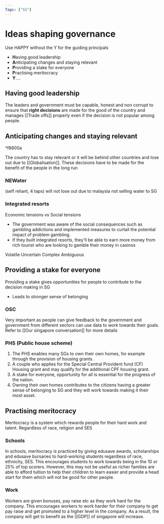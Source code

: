 ```yaml
---
Tags: ["SS"]
---
```

# Ideas shaping governance
Use HAPPY without the Y for the guiding principals

- **H**aving good leadership
- **A**nticipating changes and staying relevant
- **P**roviding a stake for everyone
- **P**ractising meritocracy
- **Y**....

## Having good leadership
The leaders and government must be capable, honest and non corrupt to ensure that **right decisions** are made for the good of the country and manages [[Trade offs]] properly even if the decision is not popular among people.

## Anticipating changes and staying relevant

^f8600a

The country has to stay relevant or it will be behind other countries and lose out due to [[Globalisation]]. These decisions have to be made for the benefit of the people in the long run 
### NEWater 
(self reliant, 4 taps)
will not lose out due to malaysia not selling water to SG

### Integrated resorts
Economic tensions vs Social tensions

- The government was aware of the social consequences such as gambling addictions and implemented measures to curtail the potential impact of problem gambling.
- If they built integrated resorts, they'll be able to earn more money from rich tourist who are looking to gamble their money in casinos

Volatile
Uncertain
Complex
Ambiguous 

## Providing a stake for everyone
Providing a stake gives opportunities for people to contribute to the decision making in SG
- Leads to stronger sense of belonging
### OSC
Very important as people can give feedback to the government and government from different sectors can use data to work towards their goals.
Refer to [[Our singapore conversation]] for more details

### PHS (Public house scheme)
1.  The PHS enables many SGs to own their own homes, for example through the provision of housing grants. 
2.  A couple who applies for the Special Central Provident fund (CF) Housing grant and may qualify for the additional CPF housing grant. 
3.  A stake for everyone, opportunity for all is essential for the progress of the nation.
4.  Owning their own homes contributes to the citizens having a greater sense of belonging to SG and they will work towards making it their most asset.

## Practising meritocracy
Meritocracy is a system which rewards people for their hard work and talent. Regardless of race, religion and SES
### Schools
In schools, meritocracy is practiced by giving edusave awards, scholarships and edusave bursaries to hard-working students regardless of race, ethnicity, SES. This encourages students to work towards being in the 10 or 25% of top scorers.
However, this may not be useful as richer families are able to afford tuition to help their children to learn easier and provide a head start for them which will not be good for other people.

### Work
Workers are given bonuses, pay raise etc as they work hard for the company.
This encourages workers to work harder for their company to get pay raise and get promoted to a higher level in the company. As a result, the company will get to benefit as the [[GDP]] of singapore will increase.